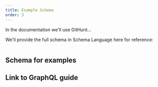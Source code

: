 ```yaml
---
title: Example Schema
order: 3
---
```


In the documentation we'll use GitHunt...

We'll provide the full schema in Schema Language here for reference:

```
```

## Schema for examples
## Link to GraphQL guide
